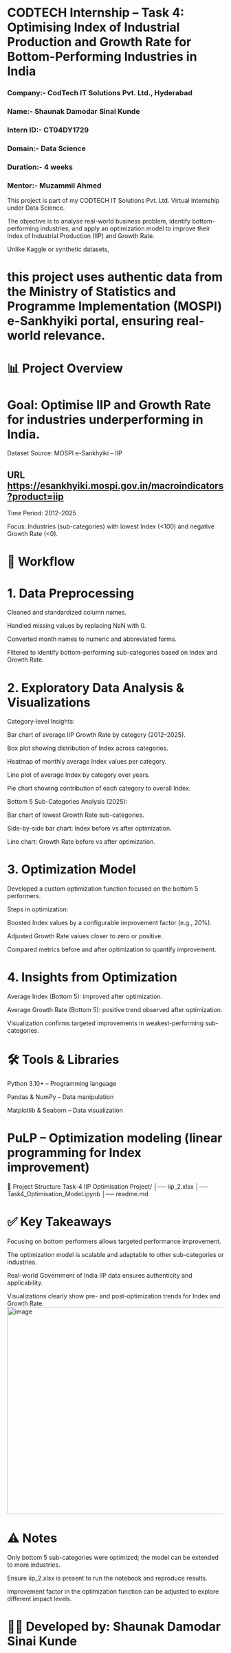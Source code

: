 # CODTECH Internship – Task 4: Optimising Index of Industrial Production and Growth Rate for Bottom-Performing Industries in India

### Company:- CodTech IT Solutions Pvt. Ltd., Hyderabad
### Name:- Shaunak Damodar Sinai Kunde
### Intern ID:- CT04DY1729
### Domain:- Data Science
### Duration:- 4 weeks
### Mentor:- Muzammil Ahmed

This project is part of my CODTECH IT Solutions Pvt. Ltd. Virtual Internship under Data Science.

The objective is to analyse real-world business problem, identify bottom-performing industries, and apply an optimization model to improve their Index of Industrial Production (IIP) and Growth Rate.

Unlike Kaggle or synthetic datasets,
# this project uses authentic data from the Ministry of Statistics and Programme Implementation (MOSPI) e-Sankhyiki portal, ensuring real-world relevance.

# 📊 Project Overview

# Goal: Optimise IIP and Growth Rate for industries underperforming in India.

Dataset Source: MOSPI e-Sankhyiki – IIP

## URL https://esankhyiki.mospi.gov.in/macroindicators?product=iip

Time Period: 2012–2025

Focus: Industries (sub-categories) with lowest Index (<100) and negative Growth Rate (<0).

# 🚀 Workflow
# 1. Data Preprocessing

Cleaned and standardized column names.

Handled missing values by replacing NaN with 0.

Converted month names to numeric and abbreviated forms.

Filtered to identify bottom-performing sub-categories based on Index and Growth Rate.

# 2. Exploratory Data Analysis & Visualizations

Category-level Insights:

Bar chart of average IIP Growth Rate by category (2012–2025).

Box plot showing distribution of Index across categories.

Heatmap of monthly average Index values per category.

Line plot of average Index by category over years.

Pie chart showing contribution of each category to overall Index.

Bottom 5 Sub-Categories Analysis (2025):

Bar chart of lowest Growth Rate sub-categories.

Side-by-side bar chart: Index before vs after optimization.

Line chart: Growth Rate before vs after optimization.

# 3. Optimization Model

Developed a custom optimization function focused on the bottom 5 performers.

Steps in optimization:

Boosted Index values by a configurable improvement factor (e.g., 20%).

Adjusted Growth Rate values closer to zero or positive.

Compared metrics before and after optimization to quantify improvement.

# 4. Insights from Optimization

Average Index (Bottom 5): improved after optimization.

Average Growth Rate (Bottom 5): positive trend observed after optimization.

Visualization confirms targeted improvements in weakest-performing sub-categories.

# 🛠️ Tools & Libraries

Python 3.10+ – Programming language

Pandas & NumPy – Data manipulation

Matplotlib & Seaborn – Data visualization

# PuLP – Optimization modeling (linear programming for Index improvement)

📂 Project Structure
Task-4 IIP Optimisation Project/
│── iip_2.xlsx
│── Task4_Optimisation_Model.ipynb
│── readme.md

# ✅ Key Takeaways

Focusing on bottom performers allows targeted performance improvement.

The optimization model is scalable and adaptable to other sub-categories or industries.

Real-world Government of India IIP data ensures authenticity and applicability.

Visualizations clearly show pre- and post-optimization trends for Index and Growth Rate.
<img width="911" height="480" alt="image" src="https://github.com/user-attachments/assets/7a42a8b0-549e-480f-9d54-c91fa51be1e1" />


# ⚠️ Notes

Only bottom 5 sub-categories were optimized; the model can be extended to more industries.

Ensure iip_2.xlsx is present to run the notebook and reproduce results.

Improvement factor in the optimization function can be adjusted to explore different impact levels.


# 👨‍💻 Developed by: Shaunak Damodar Sinai Kunde



